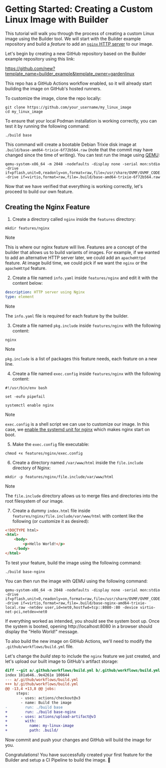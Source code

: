 # Getting Started: Creating a Custom Linux Image with Builder

This tutorial will walk you through the process of creating a custom Linux image using the Builder tool.
We will start with the Builder example repository and build a *feature* to add an [`nginx` HTTP server](https://nginx.org/en/) to our image.

Let's begin by creating a new GitHub repository based on the Builder example repository using this link:

https://github.com/new?template_name=builder_example&template_owner=gardenlinux

This repo has a GitHub Actions workflow enabled, so it will already start building the image on GitHub's hosted runners.

To customize the image, clone the repo locally:

```shell
git clone https://github.com/your_username/my_linux_image
cd my_linux_image
```

To ensure that your local Podman installation is working correctly, you can test it by running the following command:

```shell
./build base
```

This command will create a bootable Debian Trixie disk image at `.build/base-amd64-trixie-6f72b564.raw` (note that the commit may have changed since the time of writing).
You can test run the image using [QEMU](https://www.qemu.org):

```shell
qemu-system-x86_64 -m 2048 -nodefaults -display none -serial mon:stdio -drive if=pflash,unit=0,readonly=on,format=raw,file=/usr/share/OVMF/OVMF_CODE.fd -drive if=virtio,format=raw,file=.build/base-amd64-trixie-6f72b564.raw
```

Now that we have verified that everything is working correctly, let's proceed to build our own feature.

## Creating the Nginx Feature

1. Create a directory called `nginx` inside the `features` directory:

```shell
mkdir features/nginx
```
> [!NOTE]
> This is where our nginx feature will live.
Features are a concept of the builder that allows us to build variants of images.
For example, if we wanted to add an alternative HTTP server later, we could add an `apacheHttpd` feature.
At image build time, we could pick if we want the `nginx` or the `apacheHttpd` feature.

2. Create a file named `info.yaml` inside `features/nginx` and edit it with the content below:

```yaml
description: HTTP server using Nginx
type: element
```

> [!NOTE]
> The `info.yaml` file is required for each feature by the builder.

3. Create a file named `pkg.include` inside `features/nginx` with the following content:

```
nginx
```

> [!NOTE]
> `pkg.include` is a list of packages this feature needs, each feature on a new line.

4. Create a file named `exec.config` inside `features/nginx` with the following content:

```shell
#!/usr/bin/env bash

set -eufo pipefail

systemctl enable nginx
```

> [!NOTE]
> `exec.config` is a shell script we can use to customize our image.
In this case, we [enable the systemd unit for nginx](https://www.freedesktop.org/software/systemd/man/latest/systemctl.html#enable%20UNIT…) which makes nginx start on boot.

5. Make the `exec.config` file executable:

```shell
chmod +x features/nginx/exec.config
```

6. Create a directory named `/var/www/html` inside the `file.include` directory of Nginx:

```shell
mkdir -p features/nginx/file.include/var/www/html
```

> [!NOTE]
> The `file.include` directory allows us to merge files and directories into the root filesystem of our image.

7. Create a dummy `index.html` file inside `features/nginx/file.include/var/www/html` with content like the following (or customize it as desired):

```html
<!DOCTYPE html>
<html>
	<body>
		<p>Hello World!</p>
	</body>
</html>
```

To test your feature, build the image using the following command:

```shell
./build base-nginx
```

You can then run the image with QEMU using the following command:

```shell
qemu-system-x86_64 -m 2048 -nodefaults -display none -serial mon:stdio -drive if=pflash,unit=0,readonly=on,format=raw,file=/usr/share/OVMF/OVMF_CODE.fd -drive if=virtio,format=raw,file=.build/base-nginx-amd64-trixie-local.raw -netdev user,id=net0,hostfwd=tcp::8080-:80 -device virtio-net-pci,netdev=net0
```

If everything worked as intended, you should see the system boot up. Once the system is booted, opening http://localhost:8080 in a browser should display the "Hello World!" message.

To also build the new image on GitHub Actions, we'll need to modify the `.github/workflows/build.yml` file.

Let's change the *build* step to include the `nginx` feature we just created, and let's upload our built image to GitHub's artifact storage:

```diff
diff --git a/.github/workflows/build.yml b/.github/workflows/build.yml
index 181a646..9e4261e 100644
--- a/.github/workflows/build.yml
+++ b/.github/workflows/build.yml
@@ -13,4 +13,8 @@ jobs:
     steps:
       - uses: actions/checkout@v3
       - name: Build the image
-        run: ./build base
+        run: ./build base-nginx
+      - uses: actions/upload-artifact@v3
+        with:
+          name: my-linux-image
+          path: .build/
```

Now commit and push your changes and GitHub will build the image for you.

Congratulations! You have successfully created your first feature for the Builder and setup a CI Pipeline to build the image. :tada:
